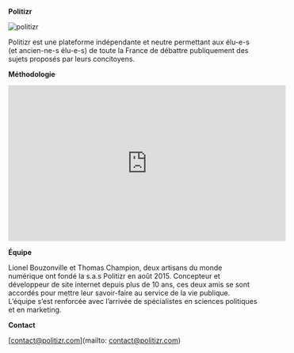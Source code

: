 **Politizr**


![politizr](http://democratieouverte.org/media/default/0001/01/2bdcbbe6bc9779a39e28931a97bd9f69c9eb5a83.png)


Politizr est une plateforme indépendante et neutre permettant aux élu-e-s (et ancien-ne-s élu-e-s) de toute la France de débattre publiquement des sujets proposés par leurs concitoyens.


**Méthodologie**

<iframe width="560" height="315" style="align: center;" src="https://www.youtube.com/embed/7WHZpebc9q4" frameborder="0" allowfullscreen></iframe>


**Équipe**

Lionel Bouzonville et Thomas Champion, deux artisans du monde numérique ont fondé la s.a.s Politizr en août 2015. Concepteur et développeur de site internet depuis plus de 10 ans, ces deux amis se sont accordés pour mettre leur savoir-faire au service de la vie publique. L’équipe s’est renforcée avec l’arrivée de spécialistes en sciences politiques et en marketing.

**Contact**

[contact@politizr.com](mailto: contact@politizr.com)


